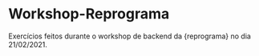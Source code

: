 # Workshop-Reprograma
Exercícios feitos durante o workshop de backend da {reprograma} no dia 21/02/2021.
